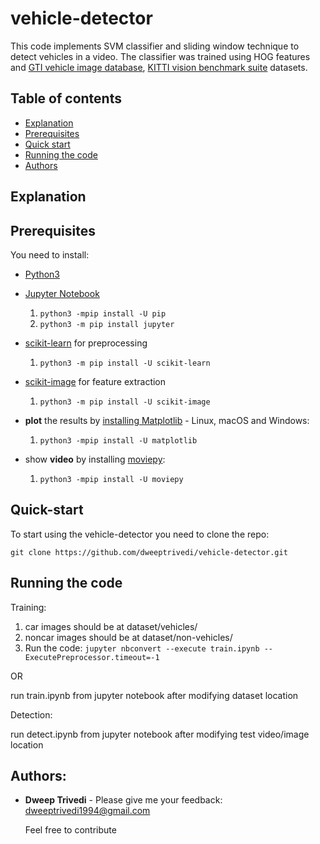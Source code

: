 # vehicle-detector
This code implements SVM classifier and sliding window technique to detect vehicles in a video. The classifier was trained using HOG features and [GTI vehicle image database](http://www.gti.ssr.upm.es/data/Vehicle_database.html), [KITTI vision benchmark suite](http://www.cvlibs.net/datasets/kitti/) datasets.


## Table of contents

- [Explanation](#explanation)
- [Prerequisites](#prerequisites)
- [Quick start](#quick-start)
- [Running the code](#running-the-code)
- [Authors](#authors)

## Explanation


## Prerequisites

You need to install:
- [Python3](https://www.python.org/downloads/)

- [Jupyter Notebook](http://jupyter.org/install/)
    1. `python3 -mpip install -U pip`  
    2.  `python3 -m pip install jupyter`

- [scikit-learn](http://scikit-learn.org/stable/install.html) for preprocessing
    1.  `python3 -m pip install -U scikit-learn`

- [scikit-image](https://scikit-image.org/download.html) for feature extraction
    1.  `python3 -m pip install -U scikit-image`

- **plot** the results by [installing Matplotlib](https://matplotlib.org/users/installing.html) - Linux, macOS and Windows:
    1.  `python3 -mpip install -U matplotlib`
-  show **video** by installing [moviepy](https://zulko.github.io/moviepy/install.html):
    1. `python3 -mpip install -U moviepy`

## Quick-start
To start using the vehicle-detector you need to clone the repo:

```
git clone https://github.com/dweeptrivedi/vehicle-detector.git
```

## Running the code

Training:

  1. car images should be at dataset/vehicles/
  2. noncar images should be at dataset/non-vehicles/
  3. Run the code:
         ```
         jupyter nbconvert --execute train.ipynb --ExecutePreprocessor.timeout=-1
         ```
         
  OR
         
  run train.ipynb from jupyter notebook after modifying dataset location

Detection:

run detect.ipynb from jupyter notebook after modifying test video/image location

## Authors:
* **Dweep Trivedi** - Please give me your feedback: dweeptrivedi1994@gmail.com

    Feel free to contribute

